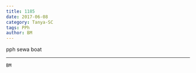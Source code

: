 ```yaml
---
title: 1185
date: 2017-06-08
category: Tanya-SC
tags: PPh
author: BM
---
```


pph sewa boat

---



`BM`
